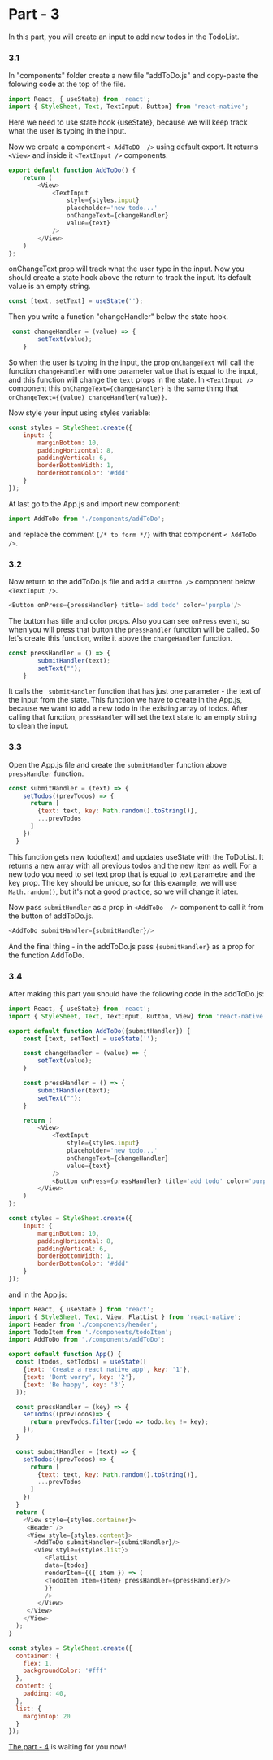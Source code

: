 # Part - 3

In this part, you will create an input to add new todos in the TodoList.

### 3.1

In "components" folder create a new file "addToDo.js" and copy-paste the folowing code at the top of the file.
```js
import React, { useState} from 'react';
import { StyleSheet, Text, TextInput, Button} from 'react-native';
```
Here we need to use state hook {useState}, because we will keep track what the user is typing in the input.

Now we create a component ``` < AddToDO  /> ``` using default export. It returns ```<View>``` and inside it ```<TextInput />``` components.

```js
export default function AddToDo() {
    return (
        <View>
            <TextInput 
                style={styles.input}
                placeholder='new todo...'
                onChangeText={changeHandler}
                value={text}
            />
        </View>
    )
};
```
onChangeText prop will track what the user type in the input. 
Now you should create a state hook above the return to track the input. Its default value is an empty string.
```js
const [text, setText] = useState('');
```
Then you write a function "changeHandler" below the state hook.

```js
 const changeHandler = (value) => {
        setText(value);
    }
```

So when the user is typing in the input, the prop ``` onChangeText ``` will call the function ``` changeHandler ``` with one parameter ``` value ``` that is equal to the input, and this function will change the ```text``` props in the state.
In ```<TextInput />``` component this ``` onChangeText={changeHandler} ``` is the same thing that ``` onChangeText={(value) changeHandler(value)} ```.

Now style your input using styles variable: 
```js
const styles = StyleSheet.create({
    input: {
        marginBottom: 10,
        paddingHorizontal: 8,
        paddingVertical: 6,
        borderBottomWidth: 1,
        borderBottomColor: '#ddd'
    }
});
```
At last go to the App.js and import new component:
```js
import AddToDo from './components/addToDo';
```

and replace the comment ``` {/* to form */} ```  with that component ``` < AddToDo /> ```.

### 3.2

Now return to the addToDo.js file and add a  ``` <Button /> ``` component below ``` <TextInput /> ```.

```js
<Button onPress={pressHandler} title='add todo' color='purple'/>
```
The button has title and color props. Also you can see ``` onPress ``` event, so when you will press that button the ``` pressHandler ``` function will be called. So let's create this function, write it above the ``` changeHandler ``` function.
```js
const pressHandler = () => {
        submitHandler(text);
        setText("");
    }
```
It calls the ``` submitHandler``` function that has just one parameter - the text of the input from the state. This function we have to create in the App.js, because we want to add a new todo in the existing array of todos. After calling that function, ``` pressHandler ``` will set the text state to an empty string to clean the input.

### 3.3

Open the App.js file and create the ``` submitHandler ``` function above ``` pressHandler ``` function.
```js
const submitHandler = (text) => {
    setTodos((prevTodos) => {
      return [
        {text: text, key: Math.random().toString()},
        ...prevTodos
      ]
    })
  }
```
This function gets new todo(text) and updates useState with the ToDoList. It returns a new array with all previous todos and the new item as well. For a new todo you need to set text prop that is equal to text parametre and the key prop. The key should be unique, so for this example, we will use ``` Math.random() ```, but it's not a good practice, so we will change it later.

Now pass ``` submitHundler ``` as a prop in ``` <AddToDo  /> ``` component to call it from the button of addToDo.js.
```js
<AddToDo submitHandler={submitHandler}/>
```

And the final thing - in the addToDo.js pass ``` {submitHandler} ``` as a prop for the function AddToDo.


### 3.4
After making this part you should have the following code in the addToDo.js:

```js
import React, { useState} from 'react';
import { StyleSheet, Text, TextInput, Button, View} from 'react-native';

export default function AddToDo({submitHandler}) {
    const [text, setText] = useState('');

    const changeHandler = (value) => {
        setText(value);
    }

    const pressHandler = () => {
        submitHandler(text);
        setText("");
    }

    return (
        <View>
            <TextInput 
                style={styles.input}
                placeholder='new todo...'
                onChangeText={changeHandler}
                value={text}
            />
            <Button onPress={pressHandler} title='add todo' color='purple'/>
        </View>
    )
};

const styles = StyleSheet.create({
    input: {
        marginBottom: 10,
        paddingHorizontal: 8,
        paddingVertical: 6,
        borderBottomWidth: 1,
        borderBottomColor: '#ddd'
    }
});
```

and in the App.js:
```js
import React, { useState } from 'react';
import { StyleSheet, Text, View, FlatList } from 'react-native';
import Header from './components/header';
import TodoItem from './components/todoItem';
import AddToDo from './components/addToDo';

export default function App() {
  const [todos, setTodos] = useState([
    {text: 'Create a react native app', key: '1'},
    {text: 'Dont worry', key: '2'},
    {text: 'Be happy', key: '3'}
  ]);

  const pressHandler = (key) => {
    setTodos((prevTodos)=> {
      return prevTodos.filter(todo => todo.key != key);
    });
  }

  const submitHandler = (text) => {
    setTodos((prevTodos) => {
      return [
        {text: text, key: Math.random().toString()},
        ...prevTodos
      ]
    })
  }
  return (
    <View style={styles.container}>
     <Header />
     <View style={styles.content}>
       <AddToDo submitHandler={submitHandler}/>
       <View style={styles.list}>
          <FlatList
          data={todos}
          renderItem={({ item }) => (
          <TodoItem item={item} pressHandler={pressHandler}/>
          )}
          />
        </View>
     </View>
    </View>
  );
}

const styles = StyleSheet.create({
  container: {
    flex: 1,
    backgroundColor: '#fff'
  },
  content: {
    padding: 40,
  },
  list: {
    marginTop: 20
  }
});
```

[The part - 4](Part4.md) is waiting for you now!